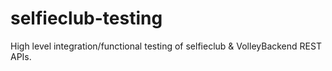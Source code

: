 selfieclub-testing
==================

High level integration/functional testing of selfieclub &amp; VolleyBackend REST APIs.
